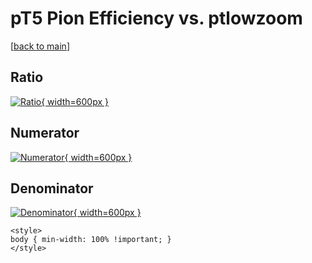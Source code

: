 # pT5 Pion Efficiency vs. ptlowzoom

[[back to main](./)]



## Ratio

[![Ratio](../mtv/var/pT5_211_eff_ptlowzoom.png){ width=600px }](../mtv/var/pT5_211_eff_ptlowzoom.pdf)

## Numerator

[![Numerator](../mtv/num/pT5_211_eff_ptlowzoom_num0.png){ width=600px }](../mtv/num/pT5_211_eff_ptlowzoom_num0.pdf)

## Denominator

[![Denominator](../mtv/den/pT5_211_eff_ptlowzoom_den.png){ width=600px }](../mtv/den/pT5_211_eff_ptlowzoom_den.pdf)


``` {=html}
<style>
body { min-width: 100% !important; }
</style>
```
